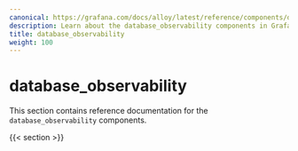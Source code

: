 ```yaml
---
canonical: https://grafana.com/docs/alloy/latest/reference/components/database_observability/
description: Learn about the database_observability components in Grafana Alloy
title: database_observability
weight: 100
---
```


# database_observability

This section contains reference documentation for the `database_observability` components.

{{< section >}}
